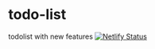 # todo-list
todolist with new features
[![Netlify Status](https://api.netlify.com/api/v1/badges/ead3969e-8a09-49ff-bcc1-906b7a65d700/deploy-status)](https://app.netlify.com/sites/todoo-appp/deploys)
